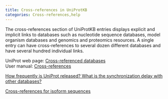 ```yaml
---
title: Cross-references in UniProtKB
categories: Cross-references,help
---
```


The cross-references section of UniProtKB entries displays explicit and implicit links to databases such as nucleotide sequence databases, model organism databases and genomics and proteomics resources. A single entry can have cross-references to several dozen different databases and have several hundred individual links.

UniProt web page: [Cross-referenced databases](https://www.uniprot.org/database/)  
User manual: [Cross-references](https://www.uniprot.org/help/cross%5Freferences%5Fsection)

[How frequently is UniProt released? What is the synchronization delay with other databases?](https://www.uniprot.org/help/synchronization)

[Cross-references for isoform sequences](https://www.uniprot.org/help/isoform%5Fcrossreferences)
